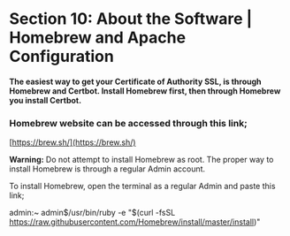 # Section 10: About the Software | Homebrew and Apache Configuration

#### The easiest way to get your Certificate of Authority SSL, is through Homebrew and Certbot. Install Homebrew first, then through Homebrew you install Certbot.

### Homebrew website can be accessed through this link;

[https://brew.sh/](https://brew.sh/)

**Warning:** Do not attempt to install Homebrew as root. The proper way to install Homebrew is through a regular Admin account.

To install Homebrew, open the terminal as a regular Admin and paste this link;

   admin:~ admin$/usr/bin/ruby -e "$(curl -fsSL https://raw.githubusercontent.com/Homebrew/install/master/install)"
